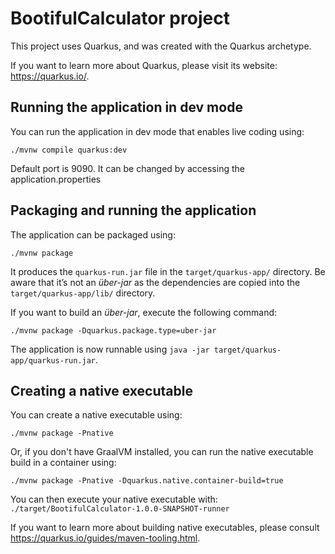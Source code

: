 # BootifulCalculator project

This project uses Quarkus, and was created with the Quarkus archetype.

If you want to learn more about Quarkus, please visit its website: https://quarkus.io/.

## Running the application in dev mode

You can run the application in dev mode that enables live coding using:
```shell script
./mvnw compile quarkus:dev
```
Default port is 9090. It can be changed by accessing the application.properties

## Packaging and running the application

The application can be packaged using:
```shell script
./mvnw package
```
It produces the `quarkus-run.jar` file in the `target/quarkus-app/` directory.
Be aware that it’s not an _über-jar_ as the dependencies are copied into the `target/quarkus-app/lib/` directory.

If you want to build an _über-jar_, execute the following command:
```shell script
./mvnw package -Dquarkus.package.type=uber-jar
```

The application is now runnable using `java -jar target/quarkus-app/quarkus-run.jar`.

## Creating a native executable

You can create a native executable using: 
```shell script
./mvnw package -Pnative
```

Or, if you don't have GraalVM installed, you can run the native executable build in a container using: 
```shell script
./mvnw package -Pnative -Dquarkus.native.container-build=true
```

You can then execute your native executable with: `./target/BootifulCalculator-1.0.0-SNAPSHOT-runner`

If you want to learn more about building native executables, please consult https://quarkus.io/guides/maven-tooling.html.
